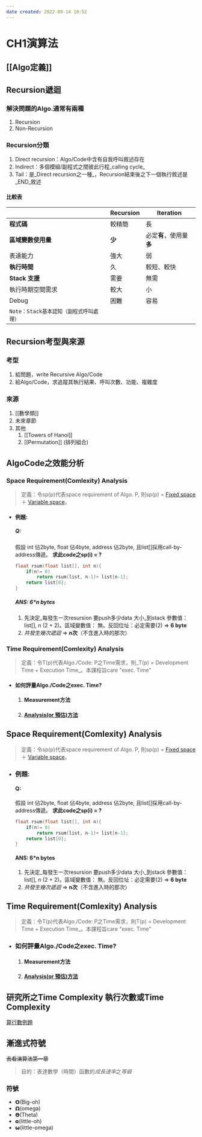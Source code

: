 ```yaml
---
date created: 2022-09-14 10:52
---
```


# CH1演算法

## [[Algo定義]]
## Recursion遞迴
### 解決問題的Algo.通常有兩種
1. Recursion
2. Non-Recursion
### Recursion分類
1. Direct recursion：Algo/Code中含有自我呼叫敘述存在
2. Indirect：多個模組/副程式之間彼此行程_calling cycle_
3. Tail：是_Direct recursion之一種_，Recursion結束後之下一個執行敘述是_END_敘述
#### 比較表
|                           | Recursion | Iteration        |
| ------------------------- | --------- | ---------------- |
| **程式碼**                   | 較精簡       | 長                |
| **區域變數使用量**               | **少**     | 必定**有**，使用量**多** |
| 表達能力                      | 強大        | 弱                |
| **執行時間**                  | 久         | 較短、較快            |
| **Stack 支援**              | 需要        | 無需               |
| 執行時期空間需求                  | 較大        | 小                |
| Debug                     | 困難        | 容易               |
| `Note：Stack基本認知（副程式呼叫處理）` |           |                  
## Recursion考型與來源
### 考型
1. 給問題，write Recursive Algo/Code
2. 給Algo/Code，求追蹤其執行結果、呼叫次數、功能、複雜度
### 來源
1.  [[數學類]]
2.  未來章節
3.  其他
	1.  [[Towers of Hanoi]]
	2.  [[Permutation]] (排列組合)

## AlgoCode之效能分析
### Space Requirement(Comlexity) Analysis

  > 定義：令sp(p)代表space requirement of Algo. P, 則sp(p) = [Fixed space](Fixed%20space.md) ＋ [Variable space](Variable%20space.md)。

  - #### 例題:
    ##### Q:
    假設
    int 佔2byte,
    float 佔4byte,
    address 佔2byte,
    且list[]採用call-by-address傳遞。
    **求此code之sp(i) = ?**
    ```C
    float rsum(float list[], int n){
    	if(n!= 0)
    		return rsum(list, n-1)+ list[n-1];
    	return list[0];
    }
    ```
    ##### ANS: **6*n bytes**
    1. 先決定_每發生一次resursion 要push多少data 大小_到stack
       參數值：list[], n (2 + 2)。區域變數值： 無。反回位址：必定需要(2) => **6 byte**
    2. _共發生幾次遞迴_
       => **n次**（不含進入時的那次）

### Time Requirement(Comlexity) Analysis
  > 定義：令T(p)代表Algo./Code: P之Time需求，則_T(p) = Development Time + Execution Time_。本課程旨care "exec. Time"
  - #### 如何評量Algo./Code之exec. Time?
    1. #### Measurement方法
    2. #### [Analysis(or 預估)方法](Analysis(or%20預估)方法.md)

## Space Requirement(Comlexity) Analysis

  > 定義：令sp(p)代表space requirement of Algo. P, 則sp(p) = [Fixed space](Fixed%20space.md) ＋ [Variable space](Variable%20space.md)。

- ### 例題:
	#### Q:
	假設
	int 佔2byte,
	float 佔4byte,
	address 佔2byte,
	且list[]採用call-by-address傳遞。
	**求此code之sp(i) = ?**
	```C
	float rsum(float list[], int n){
		if(n!= 0)
			return rsum(list, n-1)+ list[n-1];
		return list[0];
	}
	```
	#### ANS: **6*n bytes**
	1. 先決定_每發生一次resursion 要push多少data 大小_到stack
	   參數值：list[], n (2 + 2)。區域變數值： 無。反回位址：必定需要(2) => **6 byte**
	2. _共發生幾次遞迴_
	   => **n次**（不含進入時的那次）

## Time Requirement(Comlexity) Analysis
  > 定義：令T(p)代表Algo./Code: P之Time需求，則T(p) = Development Time + Execution Time_。本課程旨care "exec. Time"
  - ### 如何評量Algo./Code之exec. Time?
    1. #### Measurement方法
    2. #### [Analysis(or 預估)方法](Analysis(or%20預估)方法.md)
## 研究所之Time Complexity 執行次數或Time Complexity
[算行數例題](算行數例題.md)
## 漸進式符號
~~去看演算法第一章~~
>目的：表達數學（時間）函數的*成長速率*之*等級*
### 符號
- 𝝤(Big-oh)
- 𝝮(omega)
- 𝝝(Theta)
- 𝝾(little-oh)
- 𝞈(little-omega)
